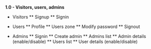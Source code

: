 **1.0 - Visitors, users, admins**

* Visitors
** Signup
** Signin

* Users
** Profile
** Users zone
** Modify password
** Signout

* Admins
** Signin
** Create admin
** Admins list
** Admin details (enable/disable)
** Users list
** User details (enable/disable)
